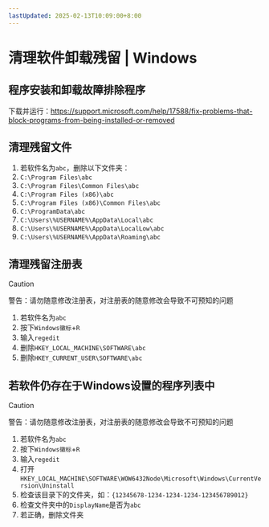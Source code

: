 ```yaml
---
lastUpdated: 2025-02-13T10:09:00+8:00
---
```


# 清理软件卸载残留 | Windows

## 程序安装和卸载故障排除程序

下载并运行：<https://support.microsoft.com/help/17588/fix-problems-that-block-programs-from-being-installed-or-removed>

## 清理残留文件

1. 若软件名为`abc`，删除以下文件夹：
2. `C:\Program Files\abc`
3. `C:\Program Files\Common Files\abc`
4. `C:\Program Files (x86)\abc`
5. `C:\Program Files (x86)\Common Files\abc`
6. `C:\ProgramData\abc`
7. `C:\Users\%USERNAME%\AppData\Local\abc`
8. `C:\Users\%USERNAME%\AppData\LocalLow\abc`
9. `C:\Users\%USERNAME%\AppData\Roaming\abc`

## 清理残留注册表

> [!CAUTION]
> 警告：请勿随意修改注册表，对注册表的随意修改会导致不可预知的问题

1. 若软件名为`abc`
2. 按下`Windows徽标`+`R`
3. 输入`regedit`
4. 删除`HKEY_LOCAL_MACHINE\SOFTWARE\abc`
5. 删除`HKEY_CURRENT_USER\SOFTWARE\abc`

## 若软件仍存在于Windows设置的程序列表中

> [!CAUTION]
> 警告：请勿随意修改注册表，对注册表的随意修改会导致不可预知的问题

1. 若软件名为`abc`
2. 按下`Windows徽标`+`R`
3. 输入`regedit`
4. 打开`HKEY_LOCAL_MACHINE\SOFTWARE\WOW6432Node\Microsoft\Windows\CurrentVersion\Uninstall`
5. 检查该目录下的文件夹，如：`{12345678-1234-1234-1234-123456789012}`
6. 检查文件夹中的`DisplayName`是否为`abc`
7. 若正确，删除文件夹
